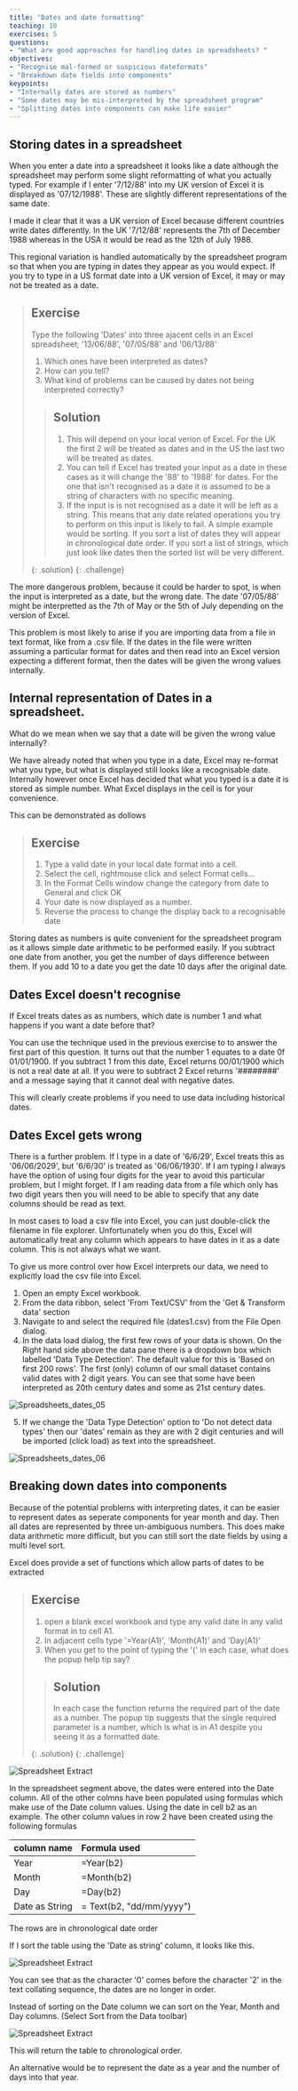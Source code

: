 ```yaml
---
title: "Dates and date formatting"
teaching: 10
exercises: 5
questions:
- "What are good approaches for handling dates in spreadsheets? "
objectives:
- "Recognise mal-formed or suspicious dateformats"
- "Breakdown date fields into components"
keypoints:
- "Internally dates are stored as numbers"
- "Some dates may be mis-interpreted by the spreadsheet program"
- "Splitting dates into components can make life easier"
---
```


## Storing dates in a spreadsheet

When you enter a date into a spreadsheet it looks like a date although the spreadsheet may perform some slight reformatting of what you actually typed. For example if I enter '7/12/88' into my UK version of Excel it is displayed as '07/12/1988'. These are slightly different representations of the same date.

I made it clear that it was a UK version of Excel because different countries write dates differently. In the UK '7/12/88' represents the 7th of December 1988 whereas in the USA it would be read as the 12th of July 1988.

This regional variation is handled automatically by the spreadsheet program so that when you are typing in dates they appear as you would expect. If you try to type in a US format date into a UK version of Excel, it may or may not be treated as a date.

> ## Exercise
> 
> Type the following 'Dates' into three ajacent cells in an Excel spreadsheet; '13/06/88', '07/05/88' and '06/13/88'
> 
> 1. Which ones have been interpreted as dates?
> 2. How can you tell?
> 3. What kind of problems can be caused by dates not being interpreted correctly?
> 
> > ## Solution
> > 
> > 1. This will depend on your local verion of Excel. For the UK the first 2 will be treated as dates and in the US the last two will be treated as dates.
> > 2. You can tell if Excel has treated your input as a date in these cases as it will change the '88' to '1988' for dates. For the one that isn't recognised as a date it is assumed to be a string of characters with no specific meaning.
> > 3. If the input is is not recognised as a date it will be left as a string. This means that any date related operations you try to perform on this input is likely to fail. A simple example would be sorting. If you sort a list of dates they will appear in chronological date order. If you sort a list of strings, which just look like dates then the sorted list will be very different.
> >
> {: .solution}
{: .challenge}


The more dangerous problem, because it could be harder to spot, is when the input is interpreted as a date, but the wrong date. The date '07/05/88' might be interpretted as the 7th of May or the 5th of July depending on the version of Excel.

This problem is most likely to arise if you are importing data from a file in text format, like from a .csv file. If the dates in the file were written assuming a particular format for dates and then read into an Excel version expecting a different format, then the dates will be given the wrong values internally. 




## Internal representation of Dates in a spreadsheet.

What do we mean when we say that a date will be given the wrong value internally? 

We have already noted that when you type in a date, Excel may re-format what you type, but what is displayed still looks like a recognisable date. Internally however once Excel has decided that what you typed is a date it is stored as simple number. What Excel displays in the cell is for your convenience.

This can be demonstrated as dollows

> ## Exercise
> 
> 1. Type a valid date in your local date format into a cell. 
> 2. Select the cell, rightmouse click and select Format cells...
> 3. In the Format Cells window change the category from date to General and click OK
> 4. Your date is now displayed as a number.
> 5. Reverse the process to change the display back to a recognisable date


Storing dates as numbers is quite convenient for the spreadsheet program as it allows simple date arithmetic to be performed easily. If you subtract one date from another, you get the number of days difference between them. If you add 10 to a date you get the date 10 days after the original date.


## Dates Excel doesn't recognise

If Excel treats dates as as numbers, which date is number 1 and what happens if you want a date before that?

You can use the technique used in the previous exercise to to answer the first part of this question. It turns out that the number 1 equates to a date 0f 01/01/1900. If you subtract 1 from this date, Excel returns 00/01/1900 which is not a real date at all. If you were to subtract 2 Excel returns '########' and a message saying that it cannot deal with negative dates. 

This will clearly create problems if you need to use data including historical dates.

## Dates Excel gets wrong

There is a further problem. If I type in a date of '6/6/29', Excel treats this as '06/06/2029', but '6/6/30' is treated as '06/06/1930'. If I am typing I always have the option of using four digits for the year to avoid this particular problem, but I might forget. If I am reading data from a file which only has two digit years then you will need to be able to specify that any date columns should be read as text. 

In most cases to load a csv file into Excel, you can just double-click the filename in file explorer. Unfortunately when you do this, Excel will automatically treat any column which appears to have dates in it as a date column. This is not always what we want. 

To give us more control over how Excel interprets our data, we need to explicitly load the csv file into Excel.

1. Open an empty Excel workbook. 
2. From the data ribbon, select 'From Text/CSV' from the 'Get & Transform data' section
3. Navigate to and select the required file (dates1.csv) from the File Open dialog. 
4. In the data load dialog, the first few rows of your data is shown. On the Right hand side above the data pane there is a dropdown box which labelled 'Data Type Detection'. The default value for this is 'Based on first 200 rows'. The first (only) column of our small dataset contains valid dates with 2 digit years. You can see that some have been interpreted as 20th century dates and some as 21st century dates.

![Spreadsheets_dates_05](../fig/Spreadsheets_dates_05.png)

5. If we change the 'Data Type Detection' option to 'Do not detect data types' then our 'dates' remain as they are with 2 digit centuries and will be imported (click load) as text into the spreadsheet.


![Spreadsheets_dates_06](../fig/Spreadsheets_dates_06.png)
 
 
## Breaking down dates into components

Because of the potential problems with interpreting dates, it can be easier to represent dates as seperate components for year month and day. Then all dates are represented by three un-ambiguous numbers. This does make data arithmetic more difficult, but you can still sort the date fields by using a multi level sort.

Excel does provide a set of functions which allow parts of dates to be extracted

> ## Exercise 
> 
> 1. open a blank excel workbook and type any valid date in any valid format in to cell A1.
> 2. In adjacent cells type '=Year(A1)', 'Month(A1)' and 'Day(A1)'
> 3. When you get to the point of typing the '(' in each case, what does the popup help tip say?
> 
> > ## Solution
> > 
> > In each case the function returns the required part of the date as a number.
> > The popup tip suggests that the single required parameter is a number, which is what is in A1 despite you seeing it as a formatted date.
> > 
> {: .solution}
{: .challenge}
 
![Spreadsheet Extract](../fig/Spreadsheets_dates_01.png)

In the spreadsheet segment above, the dates were entered into the Date column. 
All of the other colmns have been populated using formulas which make use of the Date column values.
Using the date in cell b2 as an example. The other column values in row 2 have been created using the following formulas

| column name | Formula used |
|-------------|:-----------------|
|Year         | =Year(b2) |
| Month       | =Month(b2) |
| Day         | =Day(b2)  |
|Date as String | = Text(b2, "dd/mm/yyyy") |

The rows are in chronological date order

If I sort the table using the 'Date as string' column, it looks like this.

![Spreadsheet Extract](../fig/Spreadsheets_dates_02.png)

You can see that as the character '0' comes before the character '2' in the text collating sequence, the dates are no longer in order.

Instead of sorting on the Date column we can sort on the Year, Month and Day columns. (Select Sort from the Data toolbar)


![Spreadsheet Extract](../fig/Spreadsheets_dates_03.png)

This will return the table to chronological order. 

An alternative would be to represent the date as a year and the number of days into that year. 



